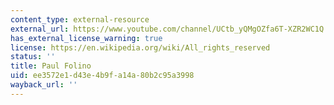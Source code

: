 ```yaml
---
content_type: external-resource
external_url: https://www.youtube.com/channel/UCtb_yQMgOZfa6T-XZR2WC1Q
has_external_license_warning: true
license: https://en.wikipedia.org/wiki/All_rights_reserved
status: ''
title: Paul Folino
uid: ee3572e1-d43e-4b9f-a14a-80b2c95a3998
wayback_url: ''
---
```


